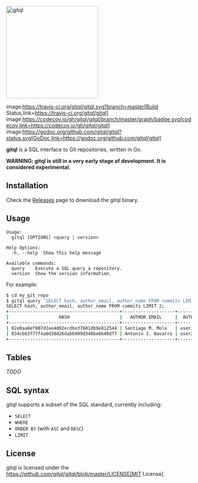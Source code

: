 <img src="https://rawgit.com/gitql/gitql/master/gitql-logo.svg" alt="gitql" width="250"/> 

image:https://travis-ci.org/gitql/gitql.svg?branch=master[Build Status,link=https://travis-ci.org/gitql/gitql] image:https://codecov.io/gh/gitql/gitql/branch/master/graph/badge.svg[codecov,link=https://codecov.io/gh/gitql/gitql] image:https://godoc.org/github.com/gitql/gitql?status.svg[GoDoc,link=https://godoc.org/github.com/gitql/gitql]

**gitql** is a SQL interface to Git repositories, written in Go.

**WARNING: gitql is still in a very early stage of development. It is considered experimental.**

## Installation

Check the [Releases](https://github.com/gitql/gitql/releases) page to download
the gitql binary.

## Usage

```
Usage:
  gitql [OPTIONS] <query | version>

Help Options:
  -h, --help  Show this help message

Available commands:
  query    Execute a SQL query a repository.
  version  Show the version information.
```

For example:

```bash
$ cd my_git_repo
$ gitql query 'SELECT hash, author_email, author_name FROM commits LIMIT 2;' 
SELECT hash, author_email, author_name FROM commits LIMIT 2;
+------------------------------------------+--------------------+---------------+
|                   HASH                   |   AUTHOR EMAIL     |  AUTHOR NAME  |
+------------------------------------------+--------------------+---------------+
| 02e0aa0ef807d2ae4d02ecdbe37681db9e812544 | Santiago M. Mola   | user1@test.io |
| 034cb63f77f4a0d30d26dabb999d348be6640df7 | Antonio J. Navarro | user2@test.io |
+------------------------------------------+--------------------+---------------+
```

## Tables

*TODO*

## SQL syntax

gitql supports a subset of the SQL standard, currently including:

* `SELECT`
* `WHERE`
* `ORDER BY` (with `ASC` and `DESC`)
* `LIMIT`

## License

gitql is licensed under the
https://github.com/gitql/gitql/blob/master/LICENSE[MIT License].